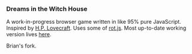 ### Dreams in the Witch House

A work-in-progress browser game written in like 95% pure JavaScript. Inspired by [H.P. Lovecraft](http://en.wikipedia.org/wiki/H._P._Lovecraft). Uses some of [rot.js](http://ondras.github.io/rot.js/hp/). Most up-to-date working version lives [here](http://ditwh.herokuapp.com/).

Brian's fork.
